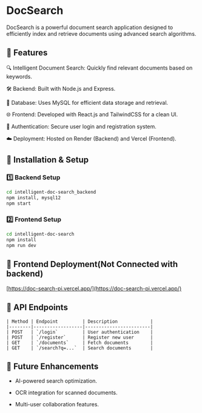 # DocSearch

DocSearch is a powerful document search application designed to efficiently index and retrieve documents using advanced search algorithms.

## 🚀 Features

🔍 Intelligent Document Search: Quickly find relevant documents based on keywords.

🛠 Backend: Built with Node.js and Express.

📄 Database: Uses MySQL for efficient data storage and retrieval.

🌐 Frontend: Developed with React.js and TailwindCSS for a clean UI.

🔐 Authentication: Secure user login and registration system.

☁️ Deployment: Hosted on Render (Backend) and Vercel (Frontend).

## 🚀 Installation & Setup
### 1️⃣ Backend Setup
```bash
cd intelligent-doc-search_backend
npm install, mysql12
npm start
```
### 2️⃣ Frontend Setup
```bash
cd intelligent-doc-search
npm install
npm run dev
```
## 🔹 Frontend Deployment(Not Connected with backend)
[https://doc-search-pi.vercel.app/](https://doc-search-pi.vercel.app/)


## 🔗 API Endpoints
```
| Method | Endpoint         | Description            |
|--------|------------------|------------------------|
| POST   | `/login`         | User authentication    |
| POST   | `/register`      | Register new user      |
| GET    | `/documents`     | Fetch documents        |
| GET    | `/search?q=...`  | Search documents       |
```

## 🎯 Future Enhancements

- AI-powered search optimization.

- OCR integration for scanned documents.

- Multi-user collaboration features.

